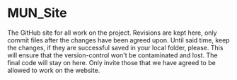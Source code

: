 MUN_Site
========

The GitHub site for all work on the project. 
Revisions are kept here, only commit files after the changes have been agreed upon. 
Until said time, keep the changes, if they are successful saved in your local folder, please. 
This will ensure that the version-control won't be contaminated and lost.
The final code will stay on here. Only invite those that we have agreed to be allowed to work on the website.
